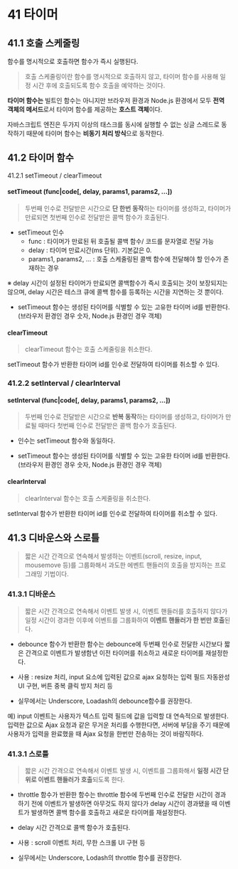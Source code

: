 # 41 타이머

## 41.1 호출 스케줄링

함수를 명시적으로 호출하면 함수가 즉시 실행된다.

> 호출 스케줄링이란 함수를 명시적으로 호출하지 않고, 타이머 함수를 사용해 일정 시간 후에 호출되도록 함수 호출을 예약하는 것이다.

**타이머 함수는** 빌트인 함수는 아니지만 브라우저 환경과 Node.js 환경에서 모두 **전역 객체의 메서드**로서 타이머 함수를 제공하는 **호스트 객체**이다.

자바스크립트 엔진은 두가지 이상의 태스크를 동시에 실행할 수 없는 싱글 스레드로 동작하기 때문에 타이머 함수는 **비동기 처리 방식**으로 동작한다.

## 41.2 타이머 함수

41.2.1 setTimeout / clearTimeout

#### setTimeout (func|code[, delay, params1, params2, ...])

> 두번째 인수로 전달받은 시간으로 **단 한번 동작**하는 타이머를 생성하고, 타이머가 만료되면 첫번째 인수로 전달받은 콜백 함수가 호출된다.

- setTimeout 인수
  - func : 타이머가 만료된 뒤 호출될 콜백 함수/ 코드를 문자열로 전달 가능
  - delay : 타이머 만료시간(ms 단위). 기본값은 0.
  - params1, params2, ... : 호출 스케줄링된 콜백 함수에 전달해야 할 인수가 존재하는 경우

※ delay 시간이 설정된 타이머가 만료되면 콜백함수가 즉시 호출되는 것이 보장되지는 않으며, delay 시간은 테스크 큐에 콜백 함수를 등록하는 시간을 지연하는 것 뿐이다.

- setTimeout 함수는 생성된 타이머를 식별할 수 있는 고유한 타이머 id를 반환한다.(브라우저 환경인 경우 숫자, Node.js 환경인 경우 객체)

#### clearTimeout

> clearTimeout 함수는 호출 스케줄링을 취소한다.

setTimeout 함수가 반환한 타이머 id를 인수로 전달하여 타이머를 취소할 수 있다.

### 41.2.2 setInterval / clearInterval

#### setInterval (func|code[, delay, params1, params2, ...])

> 두번째 인수로 전달받은 시간으로 **반복 동작**하는 타이머를 생성하고, 타이머가 만료될 때마다 첫번째 인수로 전달받은 콜백 함수가 호출된다.

- 인수는 setTimeout 함수와 동일하다.

- setTimeout 함수는 생성된 타이머를 식별할 수 있는 고유한 타이머 id를 반환한다.(브라우저 환경인 경우 숫자, Node.js 환경인 경우 객체)

#### clearInterval

> clearInterval 함수는 호출 스케줄링을 취소한다.

setInterval 함수가 반환한 타이머 id를 인수로 전달하여 타이머를 취소할 수 있다.

## 41.3 디바운스와 스로틀

> 짧은 시간 간격으로 연속해서 발생하는 이벤트(scroll, resize, input, mousemove 등)를 그룹화해서 과도한 에벤트 핸들러의 호출을 방지하는 프로그래밍 기법이다.

### 41.3.1 디바운스

> 짧은 시간 간격으로 연속해서 이벤트 발생 시, 이벤트 핸들러를 호출하지 않다가 일정 시간이 경과한 이후에 이벤트를 그룹화하여 **이벤트 핸들러가 한 번만 호출**된다.

- debounce 함수가 반환한 함수는 debounce에 두번째 인수로 전달한 시간보다 짧은 간격으로 이벤트가 발생함년 이전 타이머를 취소하고 새로운 타이머를 재설정한다.

- 사용 : resize 처리, input 요소에 입력된 값으로 ajax 요청하는 입력 필드 자동완성 UI 구현, 버튼 중복 클릭 방지 처리 등

- 실무에서는 Underscore, Loadash의 debounce함수를 권장한다.

예)
input 이벤트는 사용자가 텍스트 입력 필드에 값을 입력할 대 연속적으로 발생한다. 입력한 값으로 Ajax 요청과 같은 무거운 처리를 수행한다면, 서버에 부담을 주기 때문에 사용자가 입력을 완료했을 때 Ajax 요청을 한번만 전송하는 것이 바람직하다.

### 41.3.1 스로틀

> 짧은 시간 간격으로 연속해서 이벤트 발생 시, 이벤트를 그룹화해서 **일정 시간 단위로 이벤트 핸들러가 호출**되도록 한다.

- throttle 함수가 반환한 함수는 throttle 함수에 두번째 인수로 전달한 시간이 경과하기 전에 이벤트가 발생하면 아무것도 하지 않다가 delay 시간이 경과됐을 때 이벤트가 발생하면 콜백 함수를 호출하고 새로운 타이머를 재설정한다.

- delay 시간 간격으로 콜백 함수가 호출된다.

- 사용 : scroll 이벤트 처리, 무한 스크롤 UI 구현 등

- 실무에서는 Underscore, Lodash의 throttle 함수를 권장한다.
